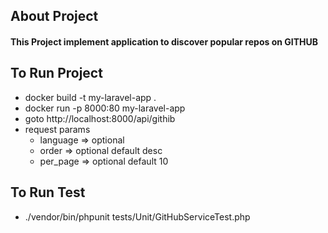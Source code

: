 
## About Project

#### This Project implement application to discover popular repos on GITHUB 

## To Run Project
- docker build -t my-laravel-app .
- docker run -p 8000:80 my-laravel-app
- goto http://localhost:8000/api/githib
- request params 
  - language => optional
  - order => optional default desc
  - per_page => optional default 10


## To Run Test
- ./vendor/bin/phpunit tests/Unit/GitHubServiceTest.php


